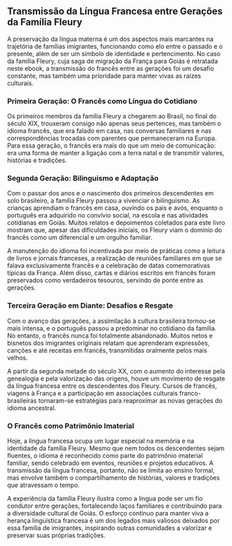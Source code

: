 ## Transmissão da Língua Francesa entre Gerações da Família Fleury

A preservação da língua materna é um dos aspectos mais marcantes na trajetória de famílias imigrantes, funcionando como elo entre o passado e o presente, além de ser um símbolo de identidade e pertencimento. No caso da família Fleury, cuja saga de migração da França para Goiás é retratada neste ebook, a transmissão do francês entre as gerações foi um desafio constante, mas também uma prioridade para manter vivas as raízes culturais.

### Primeira Geração: O Francês como Língua do Cotidiano

Os primeiros membros da família Fleury a chegarem ao Brasil, no final do século XIX, trouxeram consigo não apenas seus pertences, mas também o idioma francês, que era falado em casa, nas conversas familiares e nas correspondências trocadas com parentes que permaneceram na Europa. Para essa geração, o francês era mais do que um meio de comunicação: era uma forma de manter a ligação com a terra natal e de transmitir valores, histórias e tradições.

### Segunda Geração: Bilinguismo e Adaptação

Com o passar dos anos e o nascimento dos primeiros descendentes em solo brasileiro, a família Fleury passou a vivenciar o bilinguismo. As crianças aprendiam o francês em casa, ouvindo os pais e avós, enquanto o português era adquirido no convívio social, na escola e nas atividades cotidianas em Goiás. Muitos relatos e depoimentos coletados para este livro mostram que, apesar das dificuldades iniciais, os Fleury viam o domínio do francês como um diferencial e um orgulho familiar.

A manutenção do idioma foi incentivada por meio de práticas como a leitura de livros e jornais franceses, a realização de reuniões familiares em que se falava exclusivamente francês e a celebração de datas comemorativas típicas da França. Além disso, cartas e diários escritos em francês foram preservados como verdadeiros tesouros, servindo de ponte entre as gerações.

### Terceira Geração em Diante: Desafios e Resgate

Com o avanço das gerações, a assimilação à cultura brasileira tornou-se mais intensa, e o português passou a predominar no cotidiano da família. No entanto, o francês nunca foi totalmente abandonado. Muitos netos e bisnetos dos imigrantes originais relatam que aprenderam expressões, canções e até receitas em francês, transmitidas oralmente pelos mais velhos.

A partir da segunda metade do século XX, com o aumento do interesse pela genealogia e pela valorização das origens, houve um movimento de resgate da língua francesa entre os descendentes dos Fleury. Cursos de francês, viagens à França e a participação em associações culturais franco-brasileiras tornaram-se estratégias para reaproximar as novas gerações do idioma ancestral.

### O Francês como Patrimônio Imaterial

Hoje, a língua francesa ocupa um lugar especial na memória e na identidade da família Fleury. Mesmo que nem todos os descendentes sejam fluentes, o idioma é reconhecido como parte do patrimônio imaterial familiar, sendo celebrado em eventos, reuniões e projetos educativos. A transmissão da língua francesa, portanto, não se limita ao ensino formal, mas envolve também o compartilhamento de histórias, valores e tradições que atravessam o tempo.

A experiência da família Fleury ilustra como a língua pode ser um fio condutor entre gerações, fortalecendo laços familiares e contribuindo para a diversidade cultural de Goiás. O esforço contínuo para manter viva a herança linguística francesa é um dos legados mais valiosos deixados por essa família de imigrantes, inspirando outras comunidades a valorizar e preservar suas próprias tradições.